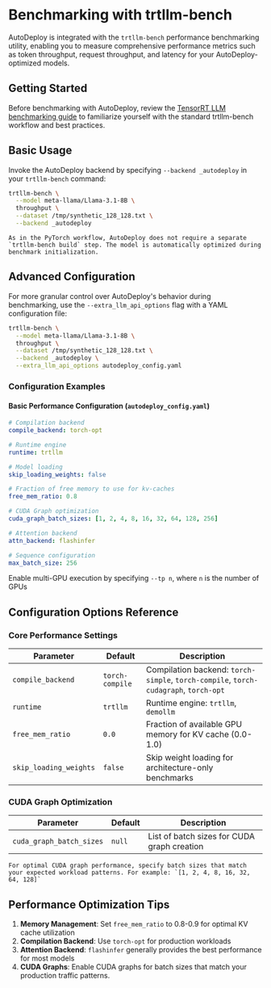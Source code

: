 # Benchmarking with trtllm-bench

AutoDeploy is integrated with the `trtllm-bench` performance benchmarking utility, enabling you to measure comprehensive performance metrics such as token throughput, request throughput, and latency for your AutoDeploy-optimized models.

## Getting Started

Before benchmarking with AutoDeploy, review the [TensorRT LLM benchmarking guide](../../performance/perf-benchmarking.md#running-with-the-pytorch-workflow) to familiarize yourself with the standard trtllm-bench workflow and best practices.

## Basic Usage

Invoke the AutoDeploy backend by specifying `--backend _autodeploy` in your `trtllm-bench` command:

```bash
trtllm-bench \
  --model meta-llama/Llama-3.1-8B \
  throughput \
  --dataset /tmp/synthetic_128_128.txt \
  --backend _autodeploy
```

```{note}
As in the PyTorch workflow, AutoDeploy does not require a separate `trtllm-bench build` step. The model is automatically optimized during benchmark initialization.
```

## Advanced Configuration

For more granular control over AutoDeploy's behavior during benchmarking, use the `--extra_llm_api_options` flag with a YAML configuration file:

```bash
trtllm-bench \
  --model meta-llama/Llama-3.1-8B \
  throughput \
  --dataset /tmp/synthetic_128_128.txt \
  --backend _autodeploy \
  --extra_llm_api_options autodeploy_config.yaml
```

### Configuration Examples

#### Basic Performance Configuration (`autodeploy_config.yaml`)

```yaml
# Compilation backend
compile_backend: torch-opt

# Runtime engine
runtime: trtllm

# Model loading
skip_loading_weights: false

# Fraction of free memory to use for kv-caches
free_mem_ratio: 0.8

# CUDA Graph optimization
cuda_graph_batch_sizes: [1, 2, 4, 8, 16, 32, 64, 128, 256]

# Attention backend
attn_backend: flashinfer

# Sequence configuration
max_batch_size: 256
```

Enable multi-GPU execution by specifying `--tp n`, where `n` is the number of GPUs

## Configuration Options Reference

### Core Performance Settings

| Parameter | Default | Description |
|-----------|---------|-------------|
| `compile_backend` | `torch-compile` | Compilation backend: `torch-simple`, `torch-compile`, `torch-cudagraph`, `torch-opt` |
| `runtime` | `trtllm` | Runtime engine: `trtllm`, `demollm` |
| `free_mem_ratio` | `0.0` | Fraction of available GPU memory for KV cache (0.0-1.0) |
| `skip_loading_weights` | `false` | Skip weight loading for architecture-only benchmarks |

### CUDA Graph Optimization

| Parameter | Default | Description |
|-----------|---------|-------------|
| `cuda_graph_batch_sizes` | `null` | List of batch sizes for CUDA graph creation |

```{tip}
For optimal CUDA graph performance, specify batch sizes that match your expected workload patterns. For example: `[1, 2, 4, 8, 16, 32, 64, 128]`
```

## Performance Optimization Tips

1. **Memory Management**: Set `free_mem_ratio` to 0.8-0.9 for optimal KV cache utilization
1. **Compilation Backend**: Use `torch-opt` for production workloads
1. **Attention Backend**: `flashinfer` generally provides the best performance for most models
1. **CUDA Graphs**: Enable CUDA graphs for batch sizes that match your production traffic patterns.
